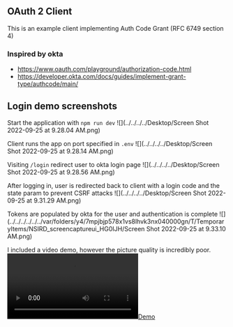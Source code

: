 ## OAuth 2 Client

This is an example client implementing Auth Code Grant (RFC 6749 section 4)


### Inspired by okta
- https://www.oauth.com/playground/authorization-code.html
- https://developer.okta.com/docs/guides/implement-grant-type/authcode/main/

## Login demo screenshots

Start the application with `npm run dev`
![](../../../../Desktop/Screen Shot 2022-09-25 at 9.28.04 AM.png)

Client runs the app on port specified in `.env`
![](../../../../Desktop/Screen Shot 2022-09-25 at 9.28.14 AM.png)

Visiting `/login` redirect user to okta login page
![](../../../../Desktop/Screen Shot 2022-09-25 at 9.28.56 AM.png)

After logging in, user is redirected back to client with a login code and the state param to prevent CSRF attacks 
![](../../../../Desktop/Screen Shot 2022-09-25 at 9.31.29 AM.png)

Tokens are populated by okta for the user and authentication is complete
![](../../../../../../var/folders/y4/7mpjbjp578x1vs8lhvk3nx040000gn/T/TemporaryItems/NSIRD_screencaptureui_HG0IJH/Screen Shot 2022-09-25 at 9.33.10 AM.png)

I included a video demo, however the picture quality is incredibly poor.
[![Demo](https://github.com/garrett-vangilder/example_oauth_2_node_ts/blob/3e3780a97907a3a67a2bb0dc18e22febe76aa412/assets/example_login.mov)](https://github.com/garrett-vangilder/example_oauth_2_node_ts/blob/3e3780a97907a3a67a2bb0dc18e22febe76aa412/assets/example_login.mov)
